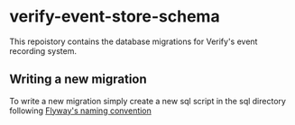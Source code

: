 # verify-event-store-schema

This repoistory contains the database migrations for Verify's event recording system.

## Writing a new migration

To write a new migration simply create a new sql script in the sql directory following [Flyway's naming convention](https://flywaydb.org/documentation/migrations#naming-1)

